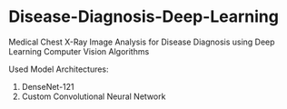 # Disease-Diagnosis-Deep-Learning
Medical Chest X-Ray Image Analysis for Disease Diagnosis using Deep Learning Computer Vision Algorithms

Used Model Architectures:
1. DenseNet-121
2. Custom Convolutional Neural Network
